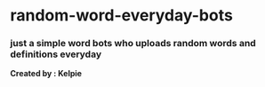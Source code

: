 # random-word-everyday-bots

<h3>
	just a simple word bots who uploads random words and definitions everyday
</h3>

<b> Created by : Kelpie </b>